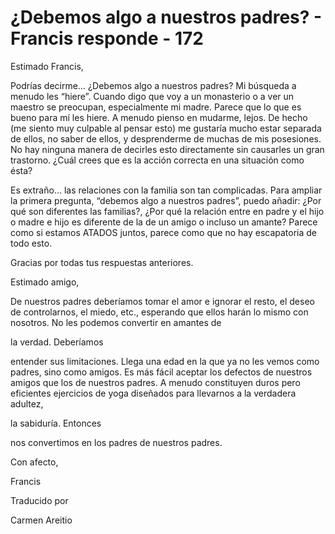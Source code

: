 # ¿Debemos algo a nuestros padres? - Francis responde - 172

Estimado Francis,

Podrías decirme… ¿Debemos algo a nuestros padres? Mi búsqueda a menudo les “hiere”. Cuando digo que voy a un monasterio o a ver un maestro se preocupan, especialmente mi madre. Parece que lo que es bueno para mí les hiere. A menudo pienso en mudarme, lejos. De hecho (me siento muy culpable al pensar esto) me gustaría mucho estar separada de ellos, no saber de ellos, y desprenderme de muchas de mis posesiones. No hay ninguna manera de decirles esto directamente sin causarles un gran trastorno. ¿Cuál crees que es la acción correcta en una situación como ésta?

Es extraño… las relaciones con la familia son tan complicadas. Para ampliar la primera pregunta, “debemos algo a nuestros padres”, puedo añadir: ¿Por qué son diferentes las familias?, ¿Por qué la relación entre en padre y el hijo o madre e hijo es diferente de la de un amigo o incluso un amante? Parece como si estamos ATADOS juntos, parece como que no hay escapatoria de todo esto.

Gracias por todas tus respuestas anteriores.

Estimado amigo,

De nuestros padres deberíamos tomar el amor e ignorar el resto, el deseo de controlarnos, el miedo, etc., esperando que ellos harán lo mismo con nosotros. No les podemos convertir en amantes de

la verdad. Deberíamos

entender sus limitaciones. Llega una edad en la que ya no les vemos como padres, sino como amigos. Es más fácil aceptar los defectos de nuestros amigos que los de nuestros padres. A menudo constituyen duros pero eficientes ejercicios de yoga diseñados para llevarnos a la verdadera adultez,

la sabiduría. Entonces

nos convertimos en los padres de nuestros padres.

Con afecto,

Francis

Traducido por

Carmen Areitio


